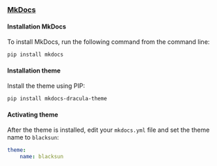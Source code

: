 ### [MkDocs](https://www.mkdocs.org/)

#### Installation MkDocs

To install MkDocs, run the following command from the command line:

```bash
pip install mkdocs
```

#### Installation theme

Install the theme using PIP:

```bash
pip install mkdocs-dracula-theme
```

#### Activating theme

After the theme is installed, edit your `mkdocs.yml` file and set the theme name to `blacksun`:

```yml
theme:
    name: blacksun
```